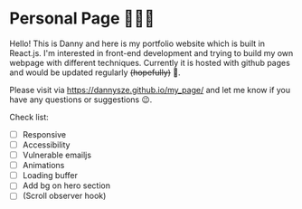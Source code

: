 # Personal Page 💁🏻‍♂️

Hello! This is Danny and here is my portfolio website which is built in React.js. I'm interested in front-end development and trying to build my own webpage with different techniques. Currently it is hosted with github pages and would be updated regularly ~~(hopefully)~~ 🤣.

Please visit via https://dannysze.github.io/my_page/ and let me know if you have any questions or suggestions 😉.

Check list:
- [ ] Responsive
- [ ] Accessibility
- [ ] Vulnerable emailjs 
- [ ] Animations
- [ ] Loading buffer
- [ ] Add bg on hero section
- [ ] (Scroll observer hook)